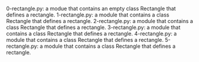 0-rectangle.py: a modue that contains an empty class Rectangle that defines a rectangle.
1-rectangle.py: a module that contains a class Rectangle that defines a rectangle.
2-rectangle.py: a module that contains a class Rectangle that defines a rectangle.
3-rectangle.py: a module that contains a class Rectangle that defines a rectangle.
4-rectangle.py: a module that contains a class Rectangle that defines a rectangle.
5-rectangle.py: a module that contains a class Rectangle that defines a rectangle.
